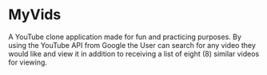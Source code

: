 # MyVids
A YouTube clone application made for fun and practicing purposes. By using the YouTube API from Google the User can search for any video they would like and view it in addition to receiving a list of eight (8) similar videos for viewing.
